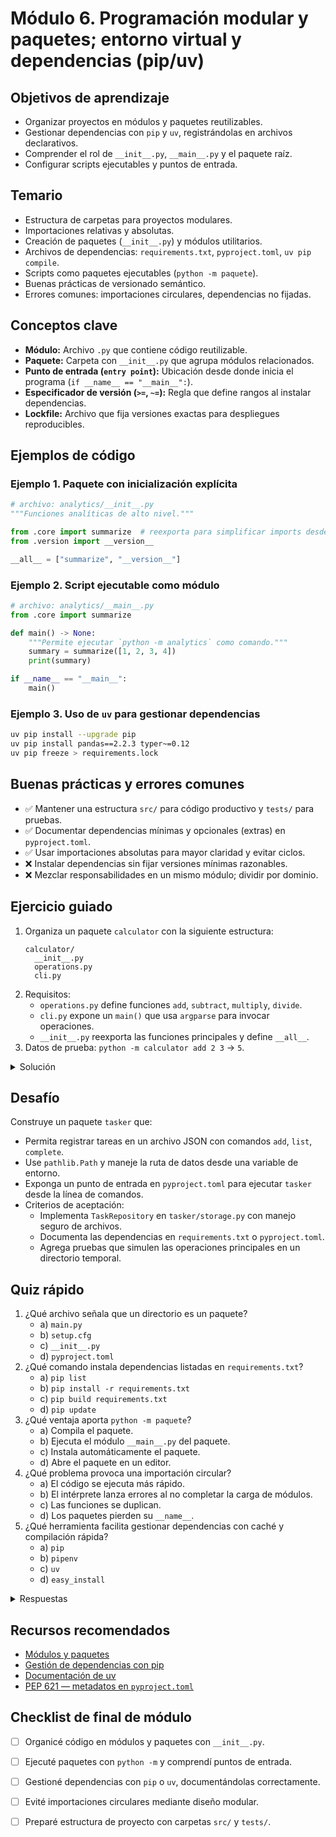 # Módulo 6. Programación modular y paquetes; entorno virtual y dependencias (pip/uv)

## Objetivos de aprendizaje

- Organizar proyectos en módulos y paquetes reutilizables.
- Gestionar dependencias con `pip` y `uv`, registrándolas en archivos declarativos.
- Comprender el rol de `__init__.py`, `__main__.py` y el paquete raíz.
- Configurar scripts ejecutables y puntos de entrada.

## Temario

- Estructura de carpetas para proyectos modulares.
- Importaciones relativas y absolutas.
- Creación de paquetes (`__init__.py`) y módulos utilitarios.
- Archivos de dependencias: `requirements.txt`, `pyproject.toml`, `uv pip compile`.
- Scripts como paquetes ejecutables (`python -m paquete`).
- Buenas prácticas de versionado semántico.
- Errores comunes: importaciones circulares, dependencias no fijadas.

## Conceptos clave

- **Módulo:** Archivo `.py` que contiene código reutilizable.
- **Paquete:** Carpeta con `__init__.py` que agrupa módulos relacionados.
- **Punto de entrada (`entry point`):** Ubicación desde donde inicia el programa (`if __name__ == "__main__":`).
- **Especificador de versión (`>=`, `~=`):** Regla que define rangos al instalar dependencias.
- **Lockfile:** Archivo que fija versiones exactas para despliegues reproducibles.

## Ejemplos de código

### Ejemplo 1. Paquete con inicialización explícita

```python
# archivo: analytics/__init__.py
"""Funciones analíticas de alto nivel."""

from .core import summarize  # reexporta para simplificar imports desde clientes.
from .version import __version__

__all__ = ["summarize", "__version__"]
```

### Ejemplo 2. Script ejecutable como módulo

```python
# archivo: analytics/__main__.py
from .core import summarize

def main() -> None:
    """Permite ejecutar `python -m analytics` como comando."""
    summary = summarize([1, 2, 3, 4])
    print(summary)

if __name__ == "__main__":
    main()
```

### Ejemplo 3. Uso de `uv` para gestionar dependencias

```bash
uv pip install --upgrade pip
uv pip install pandas==2.2.3 typer~=0.12
uv pip freeze > requirements.lock
```

## Buenas prácticas y errores comunes

- ✅ Mantener una estructura `src/` para código productivo y `tests/` para pruebas.
- ✅ Documentar dependencias mínimas y opcionales (extras) en `pyproject.toml`.
- ✅ Usar importaciones absolutas para mayor claridad y evitar ciclos.
- ❌ Instalar dependencias sin fijar versiones mínimas razonables.
- ❌ Mezclar responsabilidades en un mismo módulo; dividir por dominio.

## Ejercicio guiado

1. Organiza un paquete `calculator` con la siguiente estructura:
   ```
   calculator/
     __init__.py
     operations.py
     cli.py
   ```
2. Requisitos:
   - `operations.py` define funciones `add`, `subtract`, `multiply`, `divide`.
   - `cli.py` expone un `main()` que usa `argparse` para invocar operaciones.
   - `__init__.py` reexporta las funciones principales y define `__all__`.
3. Datos de prueba: `python -m calculator add 2 3` → `5`.

<details><summary>Solución</summary>

```python
# calculator/operations.py
from __future__ import annotations

def add(a: float, b: float) -> float:
    return a + b

def subtract(a: float, b: float) -> float:
    return a - b

def multiply(a: float, b: float) -> float:
    return a * b

def divide(a: float, b: float) -> float:
    if b == 0:
        raise ZeroDivisionError("No se puede dividir entre cero.")
    return a / b
```

```python
# calculator/__init__.py
from .operations import add, subtract, multiply, divide

__all__ = ["add", "subtract", "multiply", "divide"]
```

```python
# calculator/cli.py
from __future__ import annotations

import argparse
from typing import Callable

from . import add, divide, multiply, subtract

OPERATIONS: dict[str, Callable[[float, float], float]] = {
    "add": add,
    "subtract": subtract,
    "multiply": multiply,
    "divide": divide,
}

def main() -> None:
    parser = argparse.ArgumentParser(description="Calculadora modular.")
    parser.add_argument("operation", choices=OPERATIONS.keys())
    parser.add_argument("a", type=float)
    parser.add_argument("b", type=float)
    args = parser.parse_args()

    result = OPERATIONS[args.operation](args.a, args.b)
    print(result)

if __name__ == "__main__":
    main()
```

</details>

## Desafío

Construye un paquete `tasker` que:

- Permita registrar tareas en un archivo JSON con comandos `add`, `list`, `complete`.
- Use `pathlib.Path` y maneje la ruta de datos desde una variable de entorno.
- Exponga un punto de entrada en `pyproject.toml` para ejecutar `tasker` desde la línea de comandos.
- Criterios de aceptación:
  - Implementa `TaskRepository` en `tasker/storage.py` con manejo seguro de archivos.
  - Documenta las dependencias en `requirements.txt` o `pyproject.toml`.
  - Agrega pruebas que simulen las operaciones principales en un directorio temporal.

## Quiz rápido

1. ¿Qué archivo señala que un directorio es un paquete?
   - a) `main.py`
   - b) `setup.cfg`
   - c) `__init__.py`
   - d) `pyproject.toml`
2. ¿Qué comando instala dependencias listadas en `requirements.txt`?
   - a) `pip list`
   - b) `pip install -r requirements.txt`
   - c) `pip build requirements.txt`
   - d) `pip update`
3. ¿Qué ventaja aporta `python -m paquete`?
   - a) Compila el paquete.
   - b) Ejecuta el módulo `__main__.py` del paquete.
   - c) Instala automáticamente el paquete.
   - d) Abre el paquete en un editor.
4. ¿Qué problema provoca una importación circular?
   - a) El código se ejecuta más rápido.
   - b) El intérprete lanza errores al no completar la carga de módulos.
   - c) Las funciones se duplican.
   - d) Los paquetes pierden su `__name__`.
5. ¿Qué herramienta facilita gestionar dependencias con caché y compilación rápida?
   - a) `pip`
   - b) `pipenv`
   - c) `uv`
   - d) `easy_install`

<details><summary>Respuestas</summary>
1. c  
2. b  
3. b  
4. b  
5. c
</details>

## Recursos recomendados

- [Módulos y paquetes](https://docs.python.org/3/tutorial/modules.html)
- [Gestión de dependencias con pip](https://pip.pypa.io/en/stable/user_guide/)
- [Documentación de uv](https://docs.astral.sh/uv/)
- [PEP 621 — metadatos en `pyproject.toml`](https://peps.python.org/pep-0621/)

## Checklist de final de módulo

- [ ] Organicé código en módulos y paquetes con `__init__.py`.
- [ ] Ejecuté paquetes con `python -m` y comprendí puntos de entrada.
- [ ] Gestioné dependencias con `pip` o `uv`, documentándolas correctamente.
- [ ] Evité importaciones circulares mediante diseño modular.
- [ ] Preparé estructura de proyecto con carpetas `src/` y `tests/`.

